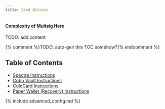```yaml
---
title: Send Bitcoin
---
```


#### Complexity of Multsig Here
TODO: add content


{% comment %}TODO: auto-gen this TOC somehow?{% endcomment %}
## Table of Contents
* [Spectre Instructions](/send-bitcoin/spectre)
* [Cobo Vault Instructions](/send-bitcoin/cobo)
* [ColdCard Instructions](/send-bitcoin/cobo)
* [Paper Wallet (Recovery) Instructions](/send-bitcoin/paper)

{% include advanced_config.md %}
